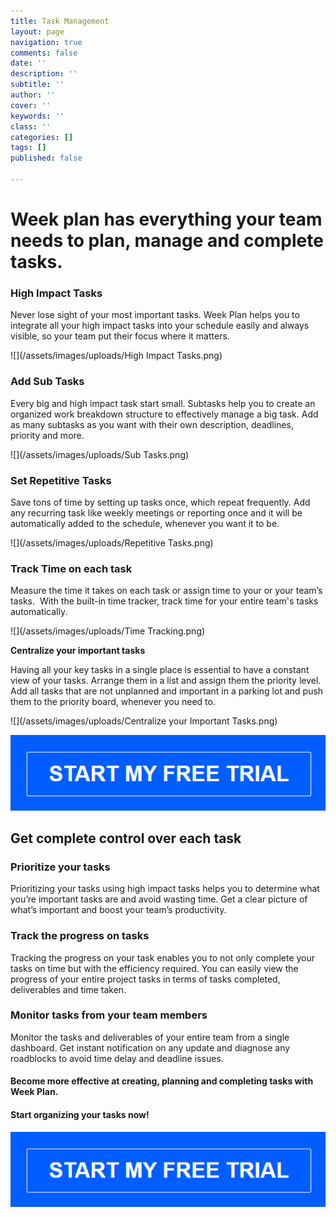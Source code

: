 ```yaml
---
title: Task Management
layout: page
navigation: true
comments: false
date: ''
description: ''
subtitle: ''
author: ''
cover: ''
keywords: ''
class: ''
categories: []
tags: []
published: false

---
```

# Week plan has everything your team needs to plan, manage and complete tasks.

### **High Impact Tasks**

Never lose sight of your most important tasks. Week Plan helps you to integrate all your high impact tasks into your schedule easily and always visible, so your team put their focus where it matters.

![](/assets/images/uploads/High Impact Tasks.png)

### **Add Sub Tasks**

Every big and high impact task start small. Subtasks help you to create an organized work breakdown structure to effectively manage a big task. Add as many subtasks as you want with their own description, deadlines, priority and more.

![](/assets/images/uploads/Sub Tasks.png)

### **Set Repetitive Tasks**

Save tons of time by setting up tasks once, which repeat frequently. Add any recurring task like weekly meetings or reporting once and it will be automatically added to the schedule, whenever you want it to be.

![](/assets/images/uploads/Repetitive Tasks.png)

### **Track Time on each task**

Measure the time it takes on each task or assign time to your or your team’s tasks.  With the built-in time tracker, track time for your entire team's tasks automatically.

![](/assets/images/uploads/Time Tracking.png)

**Centralize your important tasks**

Having all your key tasks in a single place is essential to have a constant view of your tasks. Arrange them in a list and assign them the priority level. Add all tasks that are not unplanned and important in a parking lot and push them to the priority board, whenever you need to.

![](/assets/images/uploads/Centralize your Important Tasks.png)

![](/assets/images/uploads/CTA.png)

## **Get complete control over each task**

### **Prioritize your tasks**

Prioritizing your tasks using high impact tasks helps you to determine what you’re important tasks are and avoid wasting time. Get a clear picture of what’s important and boost your team’s productivity.

### **Track the progress on tasks**

Tracking the progress on your task enables you to not only complete your tasks on time but with the efficiency required. You can easily view the progress of your entire project tasks in terms of tasks completed, deliverables and time taken.

### **Monitor tasks from your team members**

Monitor the tasks and deliverables of your entire team from a single dashboard. Get instant notification on any update and diagnose any roadblocks to avoid time delay and deadline issues.

#### Become more effective at creating, planning and completing tasks with Week Plan.

#### Start organizing your tasks now!

![](/assets/images/uploads/CTA-1.png)